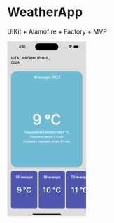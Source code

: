 # WeatherApp
UIKit + Alamofire + Factory + MVP

<img src="https://github.com/PollyVern/WeatherApp/blob/master/Screen%20Shot.png" height="400" width="180">
